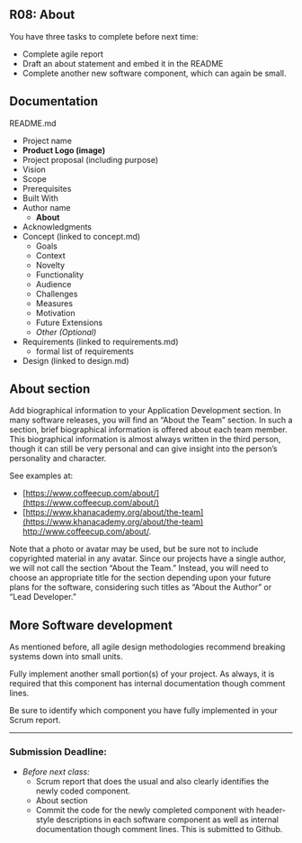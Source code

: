 ## R08: About

You have three tasks to complete before next time:
- Complete agile report
- Draft an about statement and embed it in the README
- Complete another new software component, which can again be small.

## Documentation

README.md
- Project name
- **Product Logo (image)**
- Project proposal (including purpose)
- Vision
- Scope
- Prerequisites
- Built With
- Author name
  - **About**
- Acknowledgments
- Concept (linked to concept.md)
    - Goals
    - Context
    - Novelty
    - Functionality
    - Audience
    - Challenges
    - Measures
    - Motivation
    - Future Extensions
    - *Other (Optional)*
- Requirements (linked to requirements.md)
  - formal list of requirements
- Design (linked to design.md)

## About section

Add biographical information to your Application Development section. In many
software releases, you will find an “About the Team” section. In such a section, brief biographical
information is offered about each team member. This biographical information is almost always written
in the third person, though it can still be very personal and can give insight into the person’s personality
and character.

See examples at:
  - [https://www.coffeecup.com/about/](https://www.coffeecup.com/about/)
  - [https://www.khanacademy.org/about/the-team](https://www.khanacademy.org/about/the-team)
http://www.coffeecup.com/about/.

Note that a photo or avatar may be used, but be sure not to include
copyrighted material in any avatar. Since our projects have a single author, we will not call the section
“About the Team.” Instead, you will need to choose an appropriate title for the section depending upon
your future plans for the software, considering such titles as “About the Author” or “Lead Developer.”

## More Software development

As mentioned before, all agile design methodologies
recommend breaking systems down into small units.

Fully implement another small portion(s) of your project. As always, it is required that this component has internal documentation though comment lines.

Be sure to identify which component you have fully implemented in your Scrum report.

---
### Submission Deadline:
- *Before next class:*
  - Scrum report that does the usual and also clearly identifies the newly coded component.
  - About section
  - Commit the code for the newly completed component with header-style descriptions in each software component as well as internal documentation though comment lines. This is submitted to Github.
